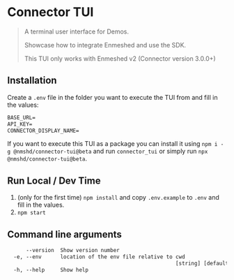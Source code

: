 # Connector TUI

> A terminal user interface for Demos.
>
> Showcase how to integrate Enmeshed and use the SDK.
>
> This TUI only works with Enmeshed v2 (Connector version 3.0.0+)

## Installation

Create a `.env` file in the folder you want to execute the TUI from and fill in the values:

```txt
BASE_URL=
API_KEY=
CONNECTOR_DISPLAY_NAME=
```

If you want to execute this TUI as a package you can install it using `npm i -g @nmshd/connector-tui@beta` and run `connector_tui` or simply run `npx @nmshd/connector-tui@beta`.

## Run Local / Dev Time

1. (only for the first time) `npm install` and copy `.env.example` to `.env` and fill in the values.
2. `npm start`

## Command line arguments

```txt
      --version  Show version number                                   [boolean]
  -e, --env      location of the env file relative to cwd
                                                      [string] [default: ".env"]
  -h, --help     Show help                                             [boolean]
```
